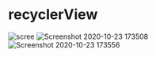 # recyclerView
![scree](https://user-images.githubusercontent.com/59538986/97017746-f82cfa00-1556-11eb-879e-f1cde33ebe11.png)
![Screenshot 2020-10-23 173508](https://user-images.githubusercontent.com/59538986/97017791-03802580-1557-11eb-8501-7a8c0c50efdb.png)
![Screenshot 2020-10-23 173556](https://user-images.githubusercontent.com/59538986/97017813-09760680-1557-11eb-8d4d-20d7467a06ce.png)
